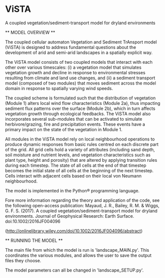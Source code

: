 # ViSTA
A coupled vegetation/sediment-transport model for dryland environments

** MODEL OVERVIEW **

The coupled cellular automaton Vegetation and Sediment TrAnsport model (ViSTA) is designed to address fundamental questions about the development of arid and semi-arid landscapes in a spatially explicit way. 

The ViSTA model consists of two coupled models that interact with each other over various timescales: (i) a vegetation model that simulates vegetation growth and decline in response to environmental stresses resulting from climate and land use changes, and (ii) a sediment transport model (composed of two modules) that moves sediment across the model domain in response to spatially varying wind speeds. 

The coupled scheme is formulated such that the distribution of vegetation (Module 1) alters local wind flow characteristics (Module 2a), thus impacting sediment flux patterns over the surface (Module 2b), which in turn affects vegetation growth through ecological feedbacks. The ViSTA model also incorporates several sub-modules that can be activated to simulate herbivore/grazing, fire and precipitation events. These events have a primary impact on the state of the vegetation in Module 1.

All modules in the ViSTA model rely on local neighbourhood operations to produce dynamic responses from basic rules centred on each discrete part of the grid. All grid cells hold a variety of attributes (including sand depth, soil moisture and nutrient levels, and vegetation characteristics such as plant type, height and porosity) that are altered by applying transition rules during each timestep. The state of all cells at the end of that timestep becomes the initial state of all cells at the beginning of the next timestep. Cells interact with adjacent cells based on their local von Neumann neighbourhood.

The model is implemented in the Python® programming language. 

Fore more information regarding the theory and application of the code, see the following open-access publication: Mayaud, J. R., Bailey, R. M. & Wiggs, G. F. S. (2017). A coupled vegetation/sediment-transport model for dryland environments. Journal of Geophysical Research: Earth Surface. doi:10.1002/2016JF004096

(http://onlinelibrary.wiley.com/doi/10.1002/2016JF004096/abstract)

** RUNNING THE MODEL **

The main file from which the model is run is 'landscape_MAIN.py'. This coordinates the various modules, and allows the user to save the output files they choose.

The model parameters can all be changed in 'landscape_SETUP.py'.
